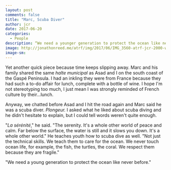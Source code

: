 ```yaml
---
layout: post
comments: false
title: "Marc, Scuba Diver"
author: jcr
date: 2017-06-20
categories:
  - People
description: “We need a younger generation to protect the ocean like never before.”
image: http://jonathonreed.me/atrf/img/2017/06/IMG_3560-atrf-jcr-2000-web.jpg
image-sm:
---
```


Yet another quick piece because time keeps slipping away. Marc and his family shared the same <i>halte municipal</i> as Asad and I on the south coast of the Gaspé Peninsula. I had an inkling they were from France because they had such a to-do affair for lunch, complete with a bottle of wine. I hope I'm not stereotyping too much, I just mean I was strongly reminded of French culture by their&hellip;lunch.

Anyway, we chatted before Asad and I hit the road again and Marc said he was a scuba diver. <i>Plongeur.</i> I asked what he liked about scuba diving and he didn't hesitate to explain, but I could tell words weren't quite enough.

"<i>La sérénité</i>," he said. "The serenity. It's a whole other world of peace and calm. Far below the surface, the water is still and it slows you down. It's a whole other world." He teaches youth how to scuba dive as well. "Not just the technical skills. We teach them to care for the ocean. We never touch ocean life, for example, the fish, the turtles, the coral. We respect them because they are fragile."

"We need a young generation to protect the ocean like never before."